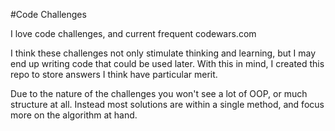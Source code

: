 #Code Challenges

I love code challenges, and current frequent codewars.com

I think these challenges not only stimulate thinking and learning, but I may end up writing code that could be used later. With this in mind, I created this repo to store answers I think have particular merit.

Due to the nature of the challenges you won't see a lot of OOP, or much structure at all. Instead most solutions are within a single method, and focus more on the algorithm at hand.